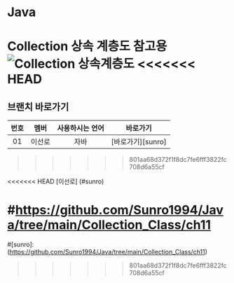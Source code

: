 # Java
Collection 상속 계층도 참고용
![Collection 상속계층도](https://github.com/Sunro1994/Java/assets/132982907/5ec5ea65-5ba7-498e-ba73-326bf634620a)
<<<<<<< HEAD
=======
## 브랜치 바로가기

| 번호 |  멤버  |  사용하시는 언어  |     바로가기      | 
| :--: | :--------: | :-----------------: | :---------------: |
|  01  | 이선로 |      자바      | [바로가기][sunro] |
>>>>>>> 801aa68d372f1f8dc7fe6fff3822fc708d6a55cf




<<<<<<< HEAD
[이선로] (#sunro)


#https://github.com/Sunro1994/Java/tree/main/Collection_Class/ch11
=======

#[sunro]: (https://github.com/Sunro1994/Java/tree/main/Collection_Class/ch11)
>>>>>>> 801aa68d372f1f8dc7fe6fff3822fc708d6a55cf
